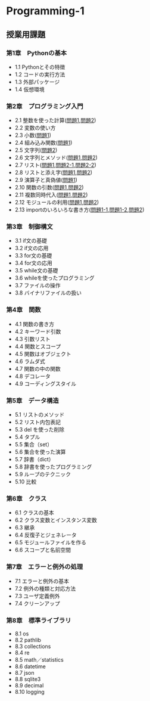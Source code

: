 # Programming-1
## 授業用課題
### 第1章　Pythonの基本
* 1.1 Pythonとその特徴
* 1.2 コードの実行方法
* 1.3 外部パッケージ
* 1.4 仮想環境
### 第2章　プログラミング入門
* 2.1 整数を使った計算([問題1](chapter2/Q2_1_1.py),[問題2](chapter2/Q2_1_2.py))
* 2.2 変数の使い方
* 2.3 小数([問題1](chapter2/Q2_3_1.py))
* 2.4 組み込み関数([問題1](chapter2/Q2_4_1.py))
* 2.5 文字列([問題2](chapter2/Q2_5_2.py))
* 2.6 文字列とメソッド([問題1](chapter2/Q2_6_1.py),[問題2](chapter2/Q2_6_2.py))
* 2.7 リスト([問題1](chapter2/Q2_7_1.py),[問題2-1](chapter2/Q2_7_2_1.py),[問題2-2](chapter2/Q2_7_2_2.py))
* 2.8 リストと添え字([問題1](chapter2/Q2_8_1.py),[問題2](chapter2/Q2_8_2.py))
* 2.9 演算子と真偽値([問題1](chapter2/Q2_9_1.py))
* 2.10 関数の引数([問題1](chapter2/Q2_10_1.py),[問題2](chapter2/Q2_10_2.py))
* 2.11 複数同時代入([問題1](chapter2/Q2_11_1.py),[問題2](chapter2/Q2_11_2.py))
* 2.12 モジュールの利用([問題1](chapter2/Q2_12_1.py),[問題2](chapter2/Q2_12_2.py))
* 2.13 importのいろいろな書き方([問題1-1](chapter2/Q2_13_1_1.py),[問題1-2](chapter2/Q2_13_1_2.py),[問題2](chapter2/Q2_13_2.py))
### 第3章　制御構文
* 3.1 if文の基礎
* 3.2 if文の応用
* 3.3 for文の基礎
* 3.4 for文の応用
* 3.5 while文の基礎
* 3.6 whileを使ったプログラミング
* 3.7 ファイルの操作
* 3.8 バイナリファイルの扱い
### 第4章　関数
* 4.1 関数の書き方
* 4.2 キーワード引数
* 4.3 引数リスト
* 4.4 関数とスコープ
* 4.5 関数はオブジェクト
* 4.6 ラムダ式
* 4.7 関数の中の関数
* 4.8 デコレータ
* 4.9 コーディングスタイル
### 第5章　データ構造
* 5.1 リストのメソッド
* 5.2 リスト内包表記
* 5.3 del を使った削除
* 5.4 タプル
* 5.5 集合（set）
* 5.6 集合を使った演算
* 5.7 辞書（dict）
* 5.8 辞書を使ったプログラミング
* 5.9 ループのテクニック
* 5.10 比較
### 第6章　クラス
* 6.1 クラスの基本
* 6.2 クラス変数とインスタンス変数
* 6.3 継承
* 6.4 反復子とジェネレータ
* 6.5 モジュールファイルを作る
* 6.6 スコープと名前空間
### 第7章　エラーと例外の処理
* 7.1 エラーと例外の基本
* 7.2 例外の種類と対応方法
* 7.3 ユーザ定義例外
* 7.4 クリーンアップ
### 第8章　標準ライブラリ
* 8.1 os
* 8.2 pathlib
* 8.3 collections
* 8.4 re
* 8.5 math／statistics
* 8.6 datetime
* 8.7 json
* 8.8 sqlite3
* 8.9 decimal
* 8.10 logging
